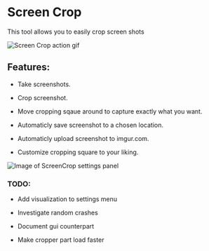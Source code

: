 # Screen Crop
This tool allows you to easily crop screen shots

![Screen Crop action gif]()

## Features:

* Take screenshots.

* Crop screenshot.

* Move cropping sqaue around to capture exactly what you want.

* Automaticly save screenshot to a chosen location.

* Automaticly upload screenshot to imgur.com.

* Customize cropping square to your liking.

![Image of ScreenCrop settings panel]()

### TODO:

* Add visualization to settings menu

* Investigate random crashes

* Document gui counterpart

* Make cropper part load faster
